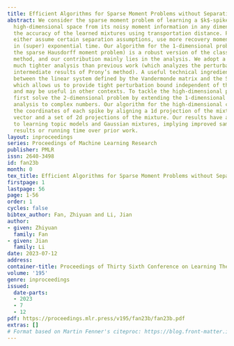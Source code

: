 ```yaml
---
title: Efficient Algorithms for Sparse Moment Problems without Separation
abstract: We consider the sparse moment problem of learning a $k$-spike mixture in
  high-dimensional space from its noisy moment information in any dimension. We measure
  the accuracy of the learned mixtures using transportation distance. Previous algorithms
  either assume certain separation assumptions, use more recovery moments, or run
  in (super) exponential time. Our algorithm for the 1-dimensional problem (also called
  the sparse Hausdorff moment problem) is a robust version of the classic Prony’s
  method, and our contribution mainly lies in the analysis. We adopt a global and
  much tighter analysis than previous work (which analyzes the perturbation of the
  intermediate results of Prony’s method). A useful technical ingredient is a connection
  between the linear system defined by the Vandermonde matrix and the Schur polynomial,
  which allows us to provide tight perturbation bound independent of the separation
  and may be useful in other contexts. To tackle the high-dimensional problem, we
  first solve the 2-dimensional problem by extending the 1-dimensional algorithm and
  analysis to complex numbers. Our algorithm for the high-dimensional case determines
  the coordinates of each spike by aligning a 1d projection of the mixture to a random
  vector and a set of 2d projections of the mixture. Our results have applications
  to learning topic models and Gaussian mixtures, implying improved sample complexity
  results or running time over prior work.
layout: inproceedings
series: Proceedings of Machine Learning Research
publisher: PMLR
issn: 2640-3498
id: fan23b
month: 0
tex_title: Efficient Algorithms for Sparse Moment Problems without Separation
firstpage: 1
lastpage: 56
page: 1-56
order: 1
cycles: false
bibtex_author: Fan, Zhiyuan and Li, Jian
author:
- given: Zhiyuan
  family: Fan
- given: Jian
  family: Li
date: 2023-07-12
address: 
container-title: Proceedings of Thirty Sixth Conference on Learning Theory
volume: '195'
genre: inproceedings
issued:
  date-parts:
  - 2023
  - 7
  - 12
pdf: https://proceedings.mlr.press/v195/fan23b/fan23b.pdf
extras: []
# Format based on Martin Fenner's citeproc: https://blog.front-matter.io/posts/citeproc-yaml-for-bibliographies/
---
```

